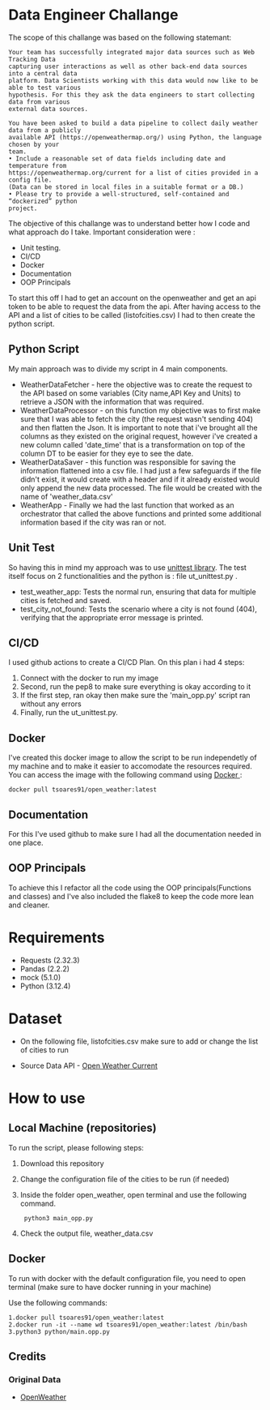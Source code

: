 # Data Engineer Challange
The scope of this challange was based on the following statemant:
    
    Your team has successfully integrated major data sources such as Web Tracking Data
    capturing user interactions as well as other back-end data sources into a central data
    platform. Data Scientists working with this data would now like to be able to test various
    hypothesis. For this they ask the data engineers to start collecting data from various
    external data sources.

    You have been asked to build a data pipeline to collect daily weather data from a publicly
    available API (https://openweathermap.org/) using Python, the language chosen by your
    team.
    • Include a reasonable set of data fields including date and temperature from
    https://openweathermap.org/current for a list of cities provided in a config file.
    (Data can be stored in local files in a suitable format or a DB.)
    • Please try to provide a well-structured, self-contained and “dockerized” python
    project.


The objective of this challange was to understand better how I code and what approach do I take.
Important consideration were :
  - Unit testing.
  - CI/CD
  - Docker
  - Documentation 
  - OOP Principals
    
To start this off I had to get an account on the openweather and get an api token to be able to request the data from the api. After having access to the API and a list of cities to be called (listofcities.csv) I had to then create the python script.
## Python Script
My main approach was to divide my script in 4 main components.
  - WeatherDataFetcher - here the objective was to create the request to the API based on some variables (City name,API Key and Units) to retrieve a JSON with the information that was required.
  - WeatherDataProcessor - on this function my objective was to first make sure that I was able to fetch the city (the request wasn't sending 404) and then flatten the Json. It is important to note that i've brought all the columns as they existed on the original request, however i've created a new column called 'date_time' that is a transformation on top of the column DT to be easier for they eye to see the date.
  - WeatherDataSaver - this function was responsible for saving the information flattened into a csv file. I had just a few safeguards if the file didn't exist, it would create with a header and if it already existed would only append the new data processed. The file would be created with the name of 'weather_data.csv'
  - WeatherApp - Finally we had the last function that worked as an orchestrator that called the above functions and printed some additional information based if the city was ran or not.
## Unit Test
So having this in mind my approach was to use <a href= "https://docs.python.org/3/library/unittest.html">unittest library</a>. The test itself focus on 2 functionalities and the python is : file ut_unittest.py .
 - test_weather_app: Tests the normal run, ensuring that data for multiple cities is fetched and saved.
 - test_city_not_found: Tests the scenario where a city is not found (404), verifying that the appropriate error message is printed.
## CI/CD 
I used github actions to create a CI/CD Plan. On this plan i had 4 steps:
1. Connect with the docker to run my image
2. Second, run the pep8 to make sure everything is okay according to it
3. If the first step, ran okay then make sure the 'main_opp.py' script ran without any errors
4. Finally, run the ut_unittest.py.
## Docker
I've created this docker image to allow the script to be run independetly of my machine and to make it easier to accomodate the resources required. You can access the image with the following command using <a href= "https://www.docker.com/products/docker-hub/"> Docker </a>:

    docker pull tsoares91/open_weather:latest
    
## Documentation    
For this I've used github to make sure I had all the documentation needed in one place.
## OOP Principals
To achieve this I refactor all the code using the OOP principals(Functions and classes) and I've also included the flake8 to keep the code more lean and cleaner.
    
# Requirements
  - Requests (2.32.3)
  - Pandas (2.2.2)
  - mock (5.1.0)
  - Python (3.12.4)

# Dataset


- On the following file, listofcities.csv make sure to add or change the list of cities to run

- Source Data API - <a href= "https://openweathermap.org/current">Open Weather Current</a>

# How to use    
## Local Machine (repositories)
To run the script, please following steps:

1. Download this repository
2. Change the configuration file of the cities to be run (if needed)
3. Inside the folder open_weather, open terminal and use the following command.
    
        python3 main_opp.py
4. Check the output file, weather_data.csv

## Docker
To run with docker with the default configuration file, you need to open terminal (make sure to have docker running in your machine)
    
Use the following commands:
    	
    1.docker pull tsoares91/open_weather:latest
    2.docker run -it --name wd tsoares91/open_weather:latest /bin/bash
    3.python3 python/main.opp.py


## Credits
### Original Data
* <p> <a href= "https://openweathermap.org/"> OpenWeather
 </a> </p>


